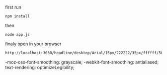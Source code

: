 first run
```
npm install
```

then
```
node app.js
```

finaly open in your browser


```
http://localhost:3030/headline/desktop/Arial/15px/222222/35px/ffffff/50/Hallo%20ich%20bin%20ein%20Text
```




-moz-osx-font-smoothing: grayscale; -webkit-font-smoothing: antialiased; text-rendering: optimizeLegibility;